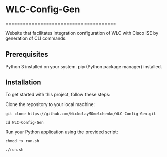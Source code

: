 # WLC-Config-Gen
======================================

Website that facilitates integration configuration of WLC with Cisco ISE by generation of CLI commands.

## Prerequisites

Python 3 installed on your system.
pip (Python package manager) installed.

## Installation


To get started with this project, follow these steps:

Clone the repository to your local machine:

    git clone https://github.com/NickolayMOmelchenko/WLC-Config-Gen.git
    
    cd WLC-Config-Gen


Run your Python application using the provided script:

    chmod +x run.sh
    
    ./run.sh


